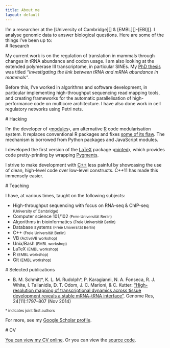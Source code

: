 ```yaml
---
title: About me
layout: default
---
```


<section>
I’m a researcher at the [University of Cambridge][] & [EMBL][]-[EBI][]. I
analyse genomic data to answer biological questions. Here are some of the things
I’ve been up to:
</section>

<section>
# Research

My current work is on the regulation of translation in mammals through changes
in tRNA abundance and codon usage. I am also looking at the extended polymerase
III transcriptome, in particular SINEs. My [PhD thesis][] was titled
*“Investigating the link between tRNA and mRNA abundance in mammals”*.

Before this, I’ve worked in algorithms and software development, in particular
implementing high-throughput sequencing read mapping tools, and creating
frameworks for the automatic parallelisation of high-performance code on
multicore architecture. I have also done work in cell regulatory networks using
Petri nets.
</section>

<section>
# Hacking

I’m the developer of ‹[modules][]›, am alternative [R][] code modularisation
system. It replaces conventional R packages and fixes [some of its
flaw][modules-rationale]. The mechanism is borrowed from Python packages and
JavaScript modules.

I developed the first version of the [LaTeX][] package ‹[minted][]›, which
provides code pretty-printing by wrapping [Pygments][].

I strive to make development with [C++][] less painful by showcasing the use of
clean, high-level code over low-level constructs. C++11 has made this immensely
easier.
</section>

<section>
# Teaching

I have, at various times, taught on the following subjects:

* High-throughput sequencing with focus on RNA-seq & ChIP-seq
  <small>(University of Cambridge)</small>
* Computer science 101/102 <small>(Freie Universität Berlin)</small>
* Algorithms in bioinformatics <small>(Freie Universität Berlin)</small>
* Database systems <small>(Freie Universität Berlin)</small>
* C++ <small>(Freie Universität Berlin)</small>
* VB <small>(ActiveVB workshop)</small>
* Unix/Bash <small>(EMBL workshop)</small>
* LaTeX <small>(EMBL workshop)</small>
* R <small>(EMBL workshop)</small>
* Git <small>(EMBL workshop)</small>
</section>

<section>
# Selected publications

* <span class="bib authors">B. M. Schmitt\*, K. L. M. Rudolph\*, P. Karagianni,
  N. A. Fonseca, R. J. White, I. Talianidis, D. T. Odom, J. C. Marioni, & C.
  Kutter</span>: [<span class="bib title">“High-resolution mapping of
  transcriptional dynamics across tissue development reveals a stable mRNA–tRNA
  interface”</span>][bib-1]. <span class="bib journal">Genome Res</span>, <span
  class="bib issue">24(11):1797–807</span> (<span class="bib date">Nov
  2014</span>)

<small>\* indicates joint first authors</small>

For more, see my [Google Scholar profile][].
</section>

<section>
# CV

[You can view my CV online][cv]. Or you can view the [source code][cv-source].
</section>

[University of Cambridge]: http://www.cam.ac.uk/
[EMBL]: http://embl.org
[EBI]: http://www.ebi.ac.uk
[PhD thesis]: https://github.com/klmr/thesis
[R]: http://r-project.org
[modules]: https://github.com/klmr/modules
[modules-rationale]: https://github.com/klmr/modules/wiki/Design-rationale
[LaTeX]: https://www.latex-project.org/
[minted]: http://ctan.org/pkg/minted
[Pygments]: http://pygments.org/
[C++]: https://isocpp.org/
[C++ for loop]: https://github.com/klmr/cpp-ranges
[Google Scholar profile]: https://scholar.google.com/citations?user=ALuSMe8AAAAJ&hl=en
[bib-1]: http://dx.doi.org/10.1101/gr.176784.114
[cv]: …
[cv-source]: https://github.com/klmr/cv
